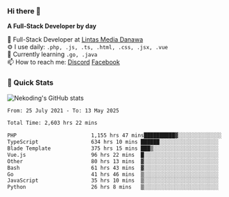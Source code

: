 ### Hi there 👋

**A Full-Stack Developer by day**

🔭 Full-Stack Developer at [Lintas Media Danawa](https://www.lintasmediadanawa.com/)  
⚙️ I use daily: `.php, .js, .ts, .html, .css, .jsx, .vue`  
🌱 Currently learning `.go, .java`  
📫 How to reach me: [Discord](https://discordapp.com/users/984448732999327766)  [Facebook](https://fb.me/tyvandi)  

### 🚀 Quick Stats  

![Nekoding's GitHub stats](https://github-readme-stats.vercel.app/api?username=nekoding&show_icons=true)

<!--START_SECTION:waka-->

```txt
From: 25 July 2021 - To: 13 May 2025

Total Time: 2,603 hrs 22 mins

PHP                        1,155 hrs 47 mins██████████▓░░░░░░░░░░░░░░   43.07 %
TypeScript                 634 hrs 10 mins ██████░░░░░░░░░░░░░░░░░░░   23.63 %
Blade Template             375 hrs 15 mins ███▒░░░░░░░░░░░░░░░░░░░░░   13.98 %
Vue.js                     96 hrs 22 mins  █░░░░░░░░░░░░░░░░░░░░░░░░   03.59 %
Other                      80 hrs 13 mins  ▓░░░░░░░░░░░░░░░░░░░░░░░░   02.99 %
Bash                       61 hrs 43 mins  ▓░░░░░░░░░░░░░░░░░░░░░░░░   02.30 %
Go                         41 hrs 46 mins  ▒░░░░░░░░░░░░░░░░░░░░░░░░   01.56 %
JavaScript                 35 hrs 10 mins  ▒░░░░░░░░░░░░░░░░░░░░░░░░   01.31 %
Python                     26 hrs 8 mins   ▒░░░░░░░░░░░░░░░░░░░░░░░░   00.97 %
```

<!--END_SECTION:waka-->

<!--
**nekoding/nekoding** is a ✨ _special_ ✨ repository because its `README.md` (this file) appears on your GitHub profile.

Here are some ideas to get you started:

- 🔭 I’m currently working on ...
- 🌱 I’m currently learning ...
- 👯 I’m looking to collaborate on ...
- 🤔 I’m looking for help with ...
- 💬 Ask me about ...
- 📫 How to reach me: ...
- 😄 Pronouns: ...
- ⚡ Fun fact: ...
-->
